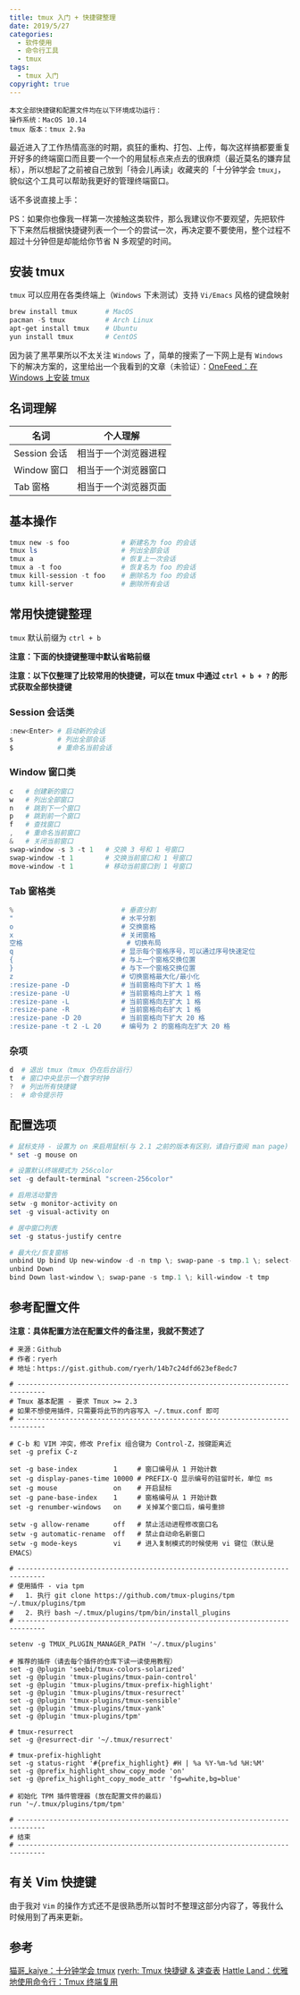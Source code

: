 ```yaml
---
title: tmux 入门 + 快捷键整理
date: 2019/5/27
categories:
  - 软件使用
  - 命令行工具
  - tmux
tags:
  - tmux 入门
copyright: true
---
```


```
本文全部快捷键和配置文件均在以下环境成功运行：
操作系统：MacOS 10.14
tmux 版本：tmux 2.9a
```

最近进入了工作热情高涨的时期，疯狂的重构、打包、上传，每次这样搞都要重复开好多的终端窗口而且要一个一个的用鼠标点来点去的很麻烦（最近莫名的嫌弃鼠标），所以想起了之前被自己放到「待会儿再读」收藏夹的「十分钟学会 `tmux`」，貌似这个工具可以帮助我更好的管理终端窗口。

话不多说直接上手：

PS：如果你也像我一样第一次接触这类软件，那么我建议你不要观望，先把软件下下来然后根据快捷键列表一个一个的尝试一次，再决定要不要使用，整个过程不超过十分钟但是却能给你节省 N 多观望的时间。

## 安装 tmux

`tmux` 可以应用在各类终端上（`Windows` 下未测试）支持 `Vi/Emacs` 风格的键盘映射

```powershell
brew install tmux       # MacOS
pacman -S tmux          # Arch Linux
apt-get install tmux    # Ubuntu
yun install tmux        # CentOS
```

因为装了黑苹果所以不太关注 `Windows` 了，简单的搜索了一下网上是有 `Windows` 下的解决方案的，这里给出一个我看到的文章（未验证）：[OneFeed：在 Windows 上安装 tmux][1]

## 名词理解


| 名词 | 个人理解 |
| --- | --- |
| Session 会话 | 相当于一个浏览器进程 |
| Window 窗口 | 相当于一个浏览器窗口 |
| Tab 窗格 | 相当于一个浏览器页面 |


## 基本操作

```powershell
tmux new -s foo             # 新建名为 foo 的会话
tmux ls                     # 列出全部会话
tmux a                      # 恢复上一次会话
tmux a -t foo               # 恢复名为 foo 的会话
tmux kill-session -t foo    # 删除名为 foo 的会话
tumx kill-server            # 删除所有会话
```

## 常用快捷键整理

`tmux` 默认前缀为 `ctrl + b`

**注意：下面的快捷键整理中默认省略前缀**

**注意：以下仅整理了比较常用的快捷键，可以在 tmux 中通过 `ctrl + b + ?` 的形式获取全部快捷键**

### Session 会话类

```powershell
:new<Enter> # 启动新的会话
s           # 列出全部会话
$           # 重命名当前会话
```

### Window 窗口类

```powershell
c   # 创建新的窗口
w   # 列出全部窗口
n   # 跳到下一个窗口
p   # 跳到前一个窗口
f   # 查找窗口
,   # 重命名当前窗口
&   # 关闭当前窗口
swap-window -s 3 -t 1   # 交换 3 号和 1 号窗口
swap-window -t 1        # 交换当前窗口和 1 号窗口
move-window -t 1        # 移动当前窗口到 1 号窗口
```

### Tab 窗格类

```powershell
%                           # 垂直分割
"                           # 水平分割
o                           # 交换窗格
x                           # 关闭窗格
空格                          # 切换布局
q                           # 显示每个窗格序号，可以通过序号快速定位
{                           # 与上一个窗格交换位置
}                           # 与下一个窗格交换位置
z                           # 切换窗格最大化/最小化
:resize-pane -D             # 当前窗格向下扩大 1 格
:resize-pane -U             # 当前窗格向上扩大 1 格
:resize-pane -L             # 当前窗格向左扩大 1 格
:resize-pane -R             # 当前窗格向右扩大 1 格
:resize-pane -D 20          # 当前窗格向下扩大 20 格
:resize-pane -t 2 -L 20     # 编号为 2 的窗格向左扩大 20 格
```


### 杂项

```powershell
d  # 退出 tmux（tmux 仍在后台运行）
t  # 窗口中央显示一个数字时钟
?  # 列出所有快捷键
:  # 命令提示符
```

## 配置选项

```powershell
# 鼠标支持 - 设置为 on 来启用鼠标(与 2.1 之前的版本有区别，请自行查阅 man page)
* set -g mouse on

# 设置默认终端模式为 256color
set -g default-terminal "screen-256color"

# 启用活动警告
setw -g monitor-activity on
set -g visual-activity on

# 居中窗口列表
set -g status-justify centre

# 最大化/恢复窗格
unbind Up bind Up new-window -d -n tmp \; swap-pane -s tmp.1 \; select-window -t tmp
unbind Down
bind Down last-window \; swap-pane -s tmp.1 \; kill-window -t tmp
```

## 参考配置文件

**注意：具体配置方法在配置文件的备注里，我就不赘述了**

```
# 来源：Github
# 作者：ryerh
# 地址：https://gist.github.com/ryerh/14b7c24dfd623ef8edc7

# -----------------------------------------------------------------------------
# Tmux 基本配置 - 要求 Tmux >= 2.3
# 如果不想使用插件，只需要将此节的内容写入 ~/.tmux.conf 即可
# -----------------------------------------------------------------------------

# C-b 和 VIM 冲突，修改 Prefix 组合键为 Control-Z，按键距离近
set -g prefix C-z

set -g base-index         1     # 窗口编号从 1 开始计数
set -g display-panes-time 10000 # PREFIX-Q 显示编号的驻留时长，单位 ms
set -g mouse              on    # 开启鼠标
set -g pane-base-index    1     # 窗格编号从 1 开始计数
set -g renumber-windows   on    # 关掉某个窗口后，编号重排

setw -g allow-rename      off   # 禁止活动进程修改窗口名
setw -g automatic-rename  off   # 禁止自动命名新窗口
setw -g mode-keys         vi    # 进入复制模式的时候使用 vi 键位（默认是 EMACS）

# -----------------------------------------------------------------------------
# 使用插件 - via tpm
#   1. 执行 git clone https://github.com/tmux-plugins/tpm ~/.tmux/plugins/tpm
#   2. 执行 bash ~/.tmux/plugins/tpm/bin/install_plugins
# -----------------------------------------------------------------------------

setenv -g TMUX_PLUGIN_MANAGER_PATH '~/.tmux/plugins'

# 推荐的插件（请去每个插件的仓库下读一读使用教程）
set -g @plugin 'seebi/tmux-colors-solarized'
set -g @plugin 'tmux-plugins/tmux-pain-control'
set -g @plugin 'tmux-plugins/tmux-prefix-highlight'
set -g @plugin 'tmux-plugins/tmux-resurrect'
set -g @plugin 'tmux-plugins/tmux-sensible'
set -g @plugin 'tmux-plugins/tmux-yank'
set -g @plugin 'tmux-plugins/tpm'

# tmux-resurrect
set -g @resurrect-dir '~/.tmux/resurrect'

# tmux-prefix-highlight
set -g status-right '#{prefix_highlight} #H | %a %Y-%m-%d %H:%M'
set -g @prefix_highlight_show_copy_mode 'on'
set -g @prefix_highlight_copy_mode_attr 'fg=white,bg=blue'

# 初始化 TPM 插件管理器 (放在配置文件的最后)
run '~/.tmux/plugins/tpm/tpm'

# -----------------------------------------------------------------------------
# 结束
# -----------------------------------------------------------------------------
```

## 有关 Vim 快捷键

由于我对 `Vim` 的操作方式还不是很熟悉所以暂时不整理这部分内容了，等我什么时候用到了再来更新。

## 参考

[猫哥_kaiye：十分钟学会 tmux][2]
[ryerh: Tmux 快捷键 & 速查表][3]
[Hattle Land：优雅地使用命令行：Tmux 终端复用][4]

[1]: https://onefeed.xyz/posts/tmux-on-windows.html
[2]: https://www.cnblogs.com/kaiye/p/6275207.html
[3]: https://gist.github.com/ryerh/14b7c24dfd623ef8edc7
[4]: https://harttle.land/2015/11/06/tmux-startup.html